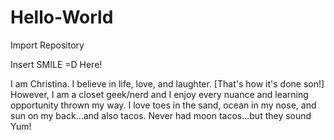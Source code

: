 # Hello-World
Import Repository

Insert SMILE =D Here!

I am Christina. I believe in life, love, and laughter. [That's how it's done son!]
However, I am a closet geek/nerd and I enjoy every nuance and learning opportunity thrown my way.
I love toes in the sand, ocean in my nose, and sun on my back...and also tacos.
Never had moon tacos...but they sound Yum!
